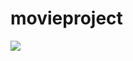 # movieproject

![](https://img.shields.io/badge/code-React-informational?style=flat&logo=react&logoColor=white&color=FFD700)
